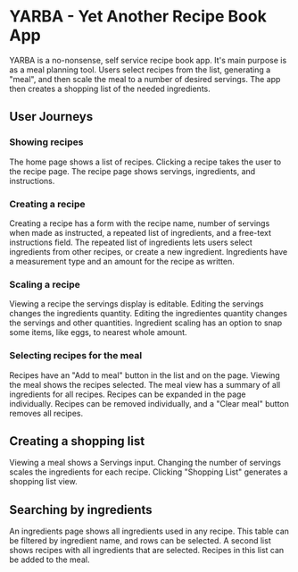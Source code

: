 # YARBA - Yet Another Recipe Book App

YARBA is a no-nonsense, self service recipe book app.
It's main purpose is as a meal planning tool.
Users select recipes from the list, generating a "meal", and then scale the meal to a number of desired servings.
The app then creates a shopping list of the needed ingredients.

## User Journeys

### Showing recipes
The home page shows a list of recipes.
Clicking a recipe takes the user to the recipe page.
The recipe page shows servings, ingredients, and instructions.

### Creating a recipe
Creating a recipe has a form with the recipe name, number of servings when made as instructed, a repeated list of ingredients, and a free-text instructions field.
The repeated list of ingredients lets users select ingredients from other recipes, or create a new ingredient.
Ingredients have a measurement type and an amount for the recipe as written.

### Scaling a recipe
Viewing a recipe the servings display is editable.
Editing the servings changes the ingredients quantity.
Editing the ingredientes quantity changes the servings and other quantities.
Ingredient scaling has an option to snap some items, like eggs, to nearest whole amount.

### Selecting recipes for the meal
Recipes have an "Add to meal" button in the list and on the page.
Viewing the meal shows the recipes selected.
The meal view has a summary of all ingredients for all recipes.
Recipes can be expanded in the page individually.
Recipes can be removed individually, and a "Clear meal" button removes all recipes.

## Creating a shopping list
Viewing a meal shows a Servings input.
Changing the number of servings scales the ingredients for each recipe.
Clicking "Shopping List" generates a shopping list view.

## Searching by ingredients
An ingredients page shows all ingredients used in any recipe.
This table can be filtered by ingredient name, and rows can be selected.
A second list shows recipes with all ingredients that are selected.
Recipes in this list can be added to the meal.